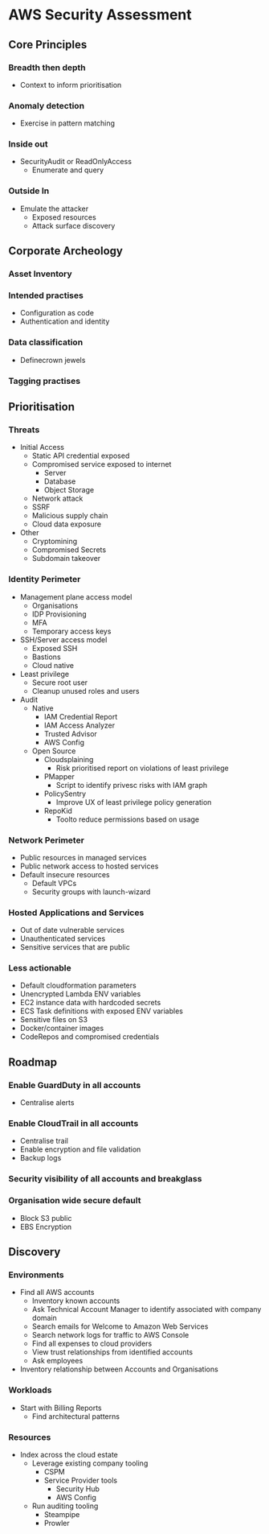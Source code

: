 # AWS Security Assessment
## Core Principles
### Breadth then depth
- Context to inform prioritisation
### Anomaly detection
- Exercise in pattern matching
### Inside out
- SecurityAudit or ReadOnlyAccess
  - Enumerate and query
### Outside In
- Emulate the attacker
  - Exposed resources
  - Attack surface discovery
## Corporate Archeology
### Asset Inventory
### Intended practises
- Configuration as code
- Authentication and identity
### Data classification
- Definecrown jewels
### Tagging practises
## Prioritisation
### Threats
- Initial Access
  - Static API credential exposed
  - Compromised service exposed to internet
    - Server
    - Database
    - Object Storage
  - Network attack
  - SSRF
  - Malicious supply chain
  - Cloud data exposure
- Other
  - Cryptomining
  - Compromised Secrets
  - Subdomain takeover
### Identity Perimeter
- Management plane access model
  - Organisations
  - IDP Provisioning
  - MFA
  - Temporary access keys
- SSH/Server access model
  - Exposed SSH
  - Bastions
  - Cloud native
- Least privilege
  - Secure root user
  - Cleanup unused roles and users
- Audit
  - Native
    - IAM Credential Report
    - IAM Access Analyzer
    - Trusted Advisor
    - AWS Config
  - Open Source
    - Cloudsplaining
      - Risk prioritised report on violations of least privilege
    - PMapper
      - Script to identify privesc risks with IAM graph
    - PolicySentry
      - Improve UX of least privilege policy generation
    - RepoKid
      - Toolto reduce permissions based on usage
### Network Perimeter
- Public resources in managed services
- Public network access to hosted services
- Default insecure resources
  - Default VPCs
  - Security groups with launch-wizard
### Hosted Applications and Services
- Out of date vulnerable services
- Unauthenticated services
- Sensitive services that are public
### Less actionable
- Default cloudformation parameters
- Unencrypted Lambda ENV variables
- EC2 instance data with hardcoded secrets
- ECS Task definitions with exposed ENV variables
- Sensitive files on S3
- Docker/container images
- CodeRepos and compromised credentials
## Roadmap
### Enable GuardDuty in all accounts
- Centralise alerts
### Enable CloudTrail in all accounts
- Centralise trail
- Enable encryption and file validation
- Backup logs
### Security visibility of all accounts and breakglass
### Organisation wide secure default
- Block S3 public
- EBS Encryption
## Discovery
### Environments
- Find all AWS accounts
  - Inventory known accounts
  - Ask Technical Account Manager to identify associated with company domain
  - Search emails for Welcome to Amazon Web Services
  - Search network logs for traffic to AWS Console
  - Find all expenses to cloud providers
  - View trust relationships from identified accounts
  - Ask employees
- Inventory relationship between Accounts and Organisations
### Workloads
- Start with Billing Reports
  - Find architectural patterns
### Resources
- Index across the cloud estate
  - Leverage existing company tooling
    - CSPM
    - Service Provider tools
      - Security Hub
      - AWS Config
  - Run auditing tooling
    - Steampipe
    - Prowler